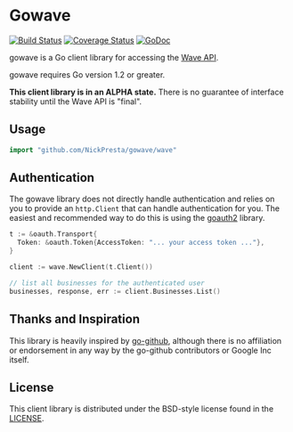 # Gowave

[![Build Status](https://travis-ci.org/NickPresta/gowave.png?branch=master)](https://travis-ci.org/NickPresta/gowave)
[![Coverage Status](http://i.imgur.com/pK6knhY.gif)](https://drone.io/github.com/NickPresta/gowave/files/coverage.html)
[![GoDoc](https://godoc.org/github.com/NickPresta/gowave/wave?status.png)](https://godoc.org/github.com/NickPresta/gowave/wave)

gowave is a Go client library for accessing the [Wave API](https://developer.waveapps.com).

gowave requires Go version 1.2 or greater.

**This client library is in an ALPHA state.** There is no guarantee of interface stability until the Wave API is "final".

## Usage

```go
import "github.com/NickPresta/gowave/wave"
```

## Authentication

The gowave library does not directly handle authentication and relies on you to provide an `http.Client` that can handle authentication for you.
The easiest and recommended way to do this is using the [goauth2](https://code.google.com/p/goauth2/) library.

```go
t := &oauth.Transport{
  Token: &oauth.Token{AccessToken: "... your access token ..."},
}

client := wave.NewClient(t.Client())

// list all businesses for the authenticated user
businesses, response, err := client.Businesses.List()
```

## Thanks and Inspiration

This library is heavily inspired by [go-github](https://github.com/google/go-github), although there is no affiliation
or endorsement in any way by the go-github contributors or Google Inc itself.

## License

This client library is distributed under the BSD-style license found in the [LICENSE](./LICENSE).
